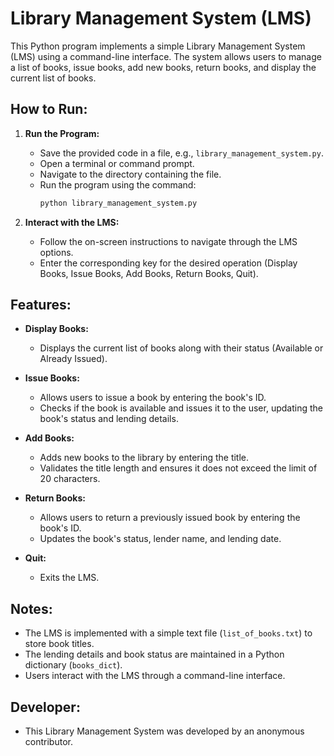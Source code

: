 # Library Management System (LMS)

This Python program implements a simple Library Management System (LMS) using a command-line interface. The system allows users to manage a list of books, issue books, add new books, return books, and display the current list of books.

## How to Run:

1. **Run the Program:**
   - Save the provided code in a file, e.g., `library_management_system.py`.
   - Open a terminal or command prompt.
   - Navigate to the directory containing the file.
   - Run the program using the command:
     ```bash
     python library_management_system.py
     ```

2. **Interact with the LMS:**
   - Follow the on-screen instructions to navigate through the LMS options.
   - Enter the corresponding key for the desired operation (Display Books, Issue Books, Add Books, Return Books, Quit).

## Features:

- **Display Books:**
  - Displays the current list of books along with their status (Available or Already Issued).

- **Issue Books:**
  - Allows users to issue a book by entering the book's ID.
  - Checks if the book is available and issues it to the user, updating the book's status and lending details.

- **Add Books:**
  - Adds new books to the library by entering the title.
  - Validates the title length and ensures it does not exceed the limit of 20 characters.

- **Return Books:**
  - Allows users to return a previously issued book by entering the book's ID.
  - Updates the book's status, lender name, and lending date.

- **Quit:**
  - Exits the LMS.

## Notes:

- The LMS is implemented with a simple text file (`list_of_books.txt`) to store book titles.
- The lending details and book status are maintained in a Python dictionary (`books_dict`).
- Users interact with the LMS through a command-line interface.

## Developer:

- This Library Management System was developed by an anonymous contributor.
